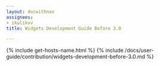 ```yaml
---
layout: docwithnav
assignees:
- ikulikov
title: Widgets Development Guide Before 3.0

---
```


{% include get-hosts-name.html %}
{% include /docs/user-guide/contribution/widgets-development-before-3.0.md %}